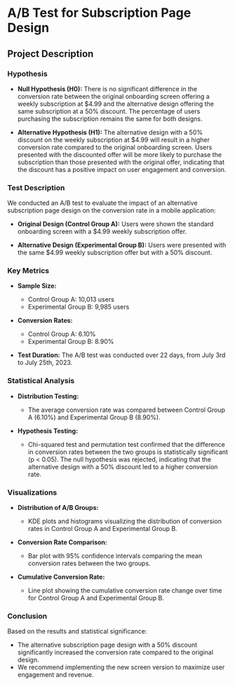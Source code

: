 # A/B Test for Subscription Page Design

## Project Description

### Hypothesis

- **Null Hypothesis (H0):**
  There is no significant difference in the conversion rate between the original onboarding screen offering a weekly subscription at $4.99 and the alternative design offering the same subscription at a 50% discount. The percentage of users purchasing the subscription remains the same for both designs.
  
- **Alternative Hypothesis (H1):**
  The alternative design with a 50% discount on the weekly subscription at $4.99 will result in a higher conversion rate compared to the original onboarding screen. Users presented with the discounted offer will be more likely to purchase the subscription than those presented with the original offer, indicating that the discount has a positive impact on user engagement and conversion.

### Test Description

We conducted an A/B test to evaluate the impact of an alternative subscription page design on the conversion rate in a mobile application:

- **Original Design (Control Group A):**
  Users were shown the standard onboarding screen with a $4.99 weekly subscription offer.
  
- **Alternative Design (Experimental Group B):**
  Users were presented with the same $4.99 weekly subscription offer but with a 50% discount.

### Key Metrics

- **Sample Size:**
  - Control Group A: 10,013 users
  - Experimental Group B: 9,985 users

- **Conversion Rates:**
  - Control Group A: 6.10%
  - Experimental Group B: 8.90%

- **Test Duration:**
  The A/B test was conducted over 22 days, from July 3rd to July 25th, 2023.

### Statistical Analysis

- **Distribution Testing:**
  - The average conversion rate was compared between Control Group A (6.10%) and Experimental Group B (8.90%).

- **Hypothesis Testing:**
  - Chi-squared test and permutation test confirmed that the difference in conversion rates between the two groups is statistically significant (p < 0.05). The null hypothesis was rejected, indicating that the alternative design with a 50% discount led to a higher conversion rate.

### Visualizations

- **Distribution of A/B Groups:**
  - KDE plots and histograms visualizing the distribution of conversion rates in Control Group A and Experimental Group B.

- **Conversion Rate Comparison:**
  - Bar plot with 95% confidence intervals comparing the mean conversion rates between the two groups.

- **Cumulative Conversion Rate:**
  - Line plot showing the cumulative conversion rate change over time for Control Group A and Experimental Group B.

### Conclusion

Based on the results and statistical significance:
- The alternative subscription page design with a 50% discount significantly increased the conversion rate compared to the original design.
- We recommend implementing the new screen version to maximize user engagement and revenue.
